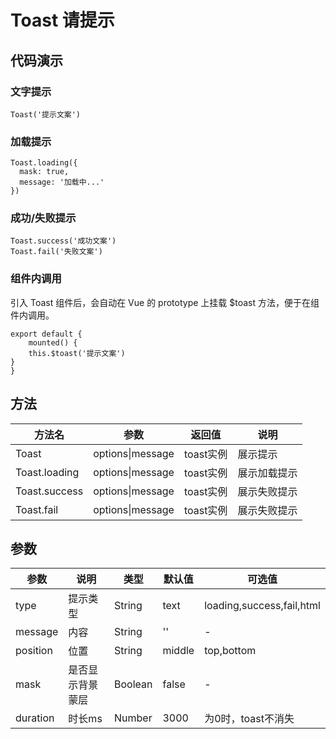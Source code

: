 # Toast 请提示

## 代码演示

### 文字提示

```vue
Toast('提示文案')
```

### 加载提示

```vue
Toast.loading({
  mask: true,
  message: '加载中...'
})
```

### 成功/失败提示

```vue
Toast.success('成功文案')
Toast.fail('失败文案')
```

### 组件内调用

引入 Toast 组件后，会自动在 Vue 的 prototype 上挂载 $toast 方法，便于在组件内调用。

```vue
export default {
	mounted() {
	this.$toast('提示文案')
}
}
```

## 方法

| 方法名        | 参数             | 返回值    | 说明         |
| ------------- | ---------------- | --------- | ------------ |
| Toast         | options\|message | toast实例 | 展示提示     |
| Toast.loading | options\|message | toast实例 | 展示加载提示 |
| Toast.success | options\|message | toast实例 | 展示失败提示 |
| Toast.fail    | options\|message | toast实例 | 展示失败提示 |

## 参数

| 参数     | 说明             | 类型    | 默认值 | 可选值                    |
| -------- | ---------------- | ------- | ------ | ------------------------- |
| type     | 提示类型         | String  | text   | loading,success,fail,html |
| message  | 内容             | String  | ''     | -                         |
| position | 位置             | String  | middle | top,bottom                |
| mask     | 是否显示背景蒙层 | Boolean | false  | -                         |
| duration | 时长ms           | Number  | 3000   | 为0时，toast不消失        |

